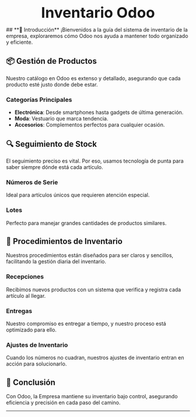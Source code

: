 <center>

<span class='titulo'> Inventario Odoo </span>
</center>
## **🌟 Introducción**
¡Bienvenidos a la guía del sistema de inventario de la empresa, exploraremos cómo Odoo nos ayuda a mantener todo organizado y eficiente.

## **📦 Gestión de Productos**
Nuestro catálogo en Odoo es extenso y detallado, asegurando que cada producto esté justo donde debe estar.

### **Categorías Principales**
- **Electrónica**: Desde smartphones hasta gadgets de última generación.
- **Moda**: Vestuario que marca tendencia.
- **Accesorios**: Complementos perfectos para cualquier ocasión.

## **🔍 Seguimiento de Stock**
El seguimiento preciso es vital. Por eso, usamos tecnología de punta para saber siempre dónde está cada artículo.

### **Números de Serie**
Ideal para artículos únicos que requieren atención especial.

### **Lotes**
Perfecto para manejar grandes cantidades de productos similares.

## **🔄 Procedimientos de Inventario**
Nuestros procedimientos están diseñados para ser claros y sencillos, facilitando la gestión diaria del inventario.

### **Recepciones**
Recibimos nuevos productos con un sistema que verifica y registra cada artículo al llegar.

### **Entregas**
Nuestro compromiso es entregar a tiempo, y nuestro proceso está optimizado para ello.

### **Ajustes de Inventario**
Cuando los números no cuadran, nuestros ajustes de inventario entran en acción para solucionarlo.

## **🏁 Conclusión**
Con Odoo, la Empresa mantiene su inventario bajo control, asegurando eficiencia y precisión en cada paso del camino.


---
<style>
        .titulo{
            font-size: 40px;
            font-weight: bold;
        }
        .md-copyright{
            display: none;
        }
        h1{
            display: none;
          }
        .md-footer{
                  background-color:#526cfe;
                  height: 40px;
                  line-height: 40px;                 
                }
        img[alt="logo"] {
            width: 15%; 
            height: 15%;
        }
      .md-tabs__link[href="."] {
            display: none;
        }
 .md-tabs__item--active{
            display: none;
        }
        
    </style>
